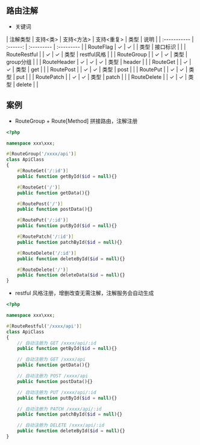 ## 路由注解

- 关键词

| 注解类型     | 支持<类> | 支持<方法> | 支持<重复> | 类型 | 说明        |
| :----------- | :------: | :--------- | :--------- |
| RouteFlag    | &check;  | &check;    |            | 类型 | 接口标识    |  |
| RouteRestful |          | &check;    | &check;    | 类型 | restful风格 |  |
| RouteGroup   |          | &check;    | &check;    | 类型 | group分组   |  |
| RouteHeader  | &check;  | &check;    | &check;    | 类型 | header      |  |
| RouteGet     |          | &check;    | &check;    | 类型 | get         |  |
| RoutePost    |          | &check;    | &check;    | 类型 | post        |  |
| RoutePut     |          | &check;    | &check;    | 类型 | put         |  |
| RoutePatch   |          | &check;    | &check;    | 类型 | patch       |  |
| RouteDelete  |          | &check;    | &check;    | 类型 | delete      |  |


## 案例

- RouteGroup + Route[Method] 拼接路由，注解注册


```php
<?php

namespace xxx\xxx;

#[RouteGroup('/xxxx/api')]
class ApiClass 
{
    #[RouteGet('/:id')]
    public function getById($id = null){}

    #[RouteGet('/')]
    public function getData(){}

    #[RoutePost('/')]
    public function postData(){}

    #[RoutePut('/:id')]
    public function putById($id = null){}

    #[RoutePatch('/:id')]
    public function patchById($id = null){}

    #[RouteDelete('/:id')]
    public function deleteById($id = null){}

    #[RouteDelete('/')]
    public function deleteData($id = null){}
}
```

- restful 风格注册，增删改查无需注解，注解服务会自动生成

```php
<?php

namespace xxx\xxx;

#[RouteRestful('/xxxx/api')]
class ApiClass 
{
    // 自动注册为 GET /xxxx/api/:id
    public function getById($id = null){}

    // 自动注册为 GET /xxxx/api
    public function getData(){}

    // 自动注册为 POST /xxxx/api
    public function postData(){}

    // 自动注册为 PUT /xxxx/api/:id
    public function putById($id = null){}

    // 自动注册为 PATCH /xxxx/api/:id
    public function patchById($id = null){}

    // 自动注册为 DELETE /xxxx/api/:id
    public function deleteById($id = null){}
}
```